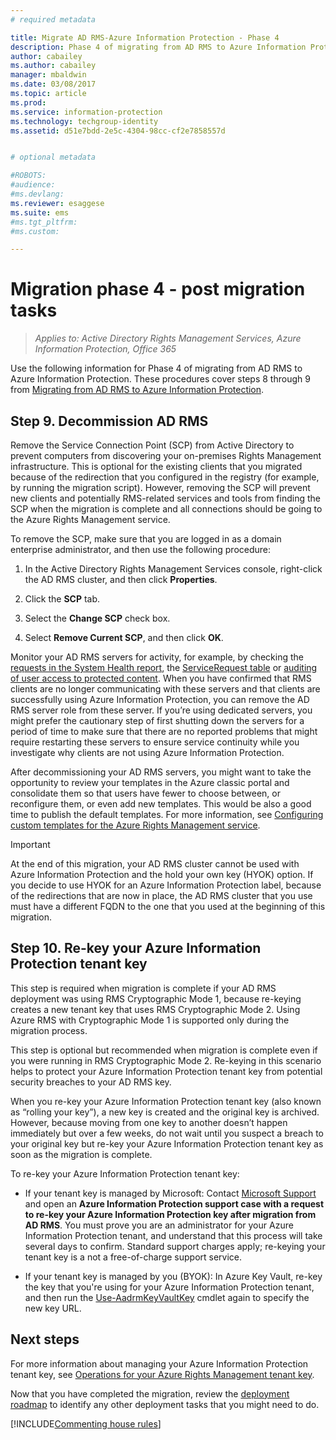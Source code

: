 ```yaml
---
# required metadata

title: Migrate AD RMS-Azure Information Protection - Phase 4
description: Phase 4 of migrating from AD RMS to Azure Information Protection, covering steps 8 through 9 from Migrating from AD RMS to Azure Information Protection.
author: cabailey
ms.author: cabailey
manager: mbaldwin
ms.date: 03/08/2017
ms.topic: article
ms.prod:
ms.service: information-protection
ms.technology: techgroup-identity
ms.assetid: d51e7bdd-2e5c-4304-98cc-cf2e7858557d


# optional metadata

#ROBOTS:
#audience:
#ms.devlang:
ms.reviewer: esaggese
ms.suite: ems
#ms.tgt_pltfrm:
#ms.custom:

---
```


# Migration phase 4 - post migration tasks

>*Applies to: Active Directory Rights Management Services, Azure Information Protection, Office 365*


Use the following information for Phase 4 of migrating from AD RMS to Azure Information Protection. These procedures cover steps 8 through 9 from [Migrating from AD RMS to Azure Information Protection](migrate-from-ad-rms-to-azure-rms.md).


## Step 9. Decommission AD RMS

Remove the Service Connection Point (SCP) from Active Directory to prevent computers from discovering your on-premises Rights Management infrastructure. This is optional for the existing clients that you migrated because of the redirection that you configured in the registry (for example, by running the migration script). However, removing the SCP will prevent new clients and potentially RMS-related services and tools from finding the SCP when the migration is complete and all connections should be going to the Azure Rights Management service. 

To remove the SCP, make sure that you are logged in as a domain enterprise administrator, and then use the following procedure:

1. In the Active Directory Rights Management Services console, right-click the AD RMS cluster, and then click **Properties**.

2. Click the **SCP** tab.

3. Select the **Change SCP** check box.

4. Select **Remove Current SCP**, and then click **OK**.

Monitor your AD RMS servers for activity, for example, by checking the [requests in the System Health report](https://technet.microsoft.com/library/ee221012%28v=ws.10%29.aspx), the [ServiceRequest table](http://technet.microsoft.com/library/dd772686%28v=ws.10%29.aspx) or [auditing of user access to protected content](http://social.technet.microsoft.com/wiki/contents/articles/3440.ad-rms-frequently-asked-questions-faq.aspx). When you have confirmed that RMS clients are no longer communicating with these servers and that clients are successfully using Azure Information Protection, you can remove the AD RMS server role from these server. If you’re using dedicated servers, you might prefer the cautionary step of first shutting down the servers for a period of time to make sure that there are no reported problems that might require restarting these servers to ensure service continuity while you investigate why clients are not using Azure Information Protection.

After decommissioning your AD RMS servers, you might want to take the opportunity to review your templates in the Azure classic portal and consolidate them so that users have fewer to choose between, or reconfigure them, or even add new templates. This would be also a good time to publish the default templates. For more information, see [Configuring custom templates for the Azure Rights Management service](../deploy-use/configure-custom-templates.md).

>[!IMPORTANT]
> At the end of this migration, your AD RMS cluster cannot be used with Azure Information Protection and the hold your own key (HYOK) option. If you decide to use HYOK for an Azure Information Protection label, because of the redirections that are now in place, the AD RMS cluster that you use must have a different FQDN to the one that you used at the beginning of this migration.

## Step 10. Re-key your Azure Information Protection tenant key
This step is required when migration is complete if your AD RMS deployment was using RMS Cryptographic Mode 1, because re-keying creates a new tenant key that uses RMS Cryptographic Mode 2. Using Azure RMS with Cryptographic Mode 1 is supported only during the migration process.

This step is optional but recommended when migration is complete even if you were running in RMS Cryptographic Mode 2. Re-keying in this scenario helps to protect your Azure Information Protection tenant key from potential security breaches to your AD RMS key.

When you re-key your Azure Information Protection tenant key (also known as “rolling your key”), a new key is created and the original key is archived. However, because moving from one key to another doesn’t happen immediately but over a few weeks, do not wait until you suspect a breach to your original key but re-key your Azure Information Protection tenant key as soon as the migration is complete.

To re-key your Azure Information Protection tenant key:

- If your tenant key is managed by Microsoft: Contact [Microsoft Support](../get-started/information-support.md#to-contact-microsoft-support) and open an **Azure Information Protection support case with a request to re-key your Azure Information Protection key after migration from AD RMS**. You must prove you are an administrator for your Azure Information Protection tenant, and understand that this process will take several days to confirm. Standard support charges apply; re-keying your tenant key is a not a free-of-charge support service.

- If your tenant key is managed by you (BYOK): In Azure Key Vault, re-key the key that you're using for your Azure Information Protection tenant, and then run the [Use-AadrmKeyVaultKey](/powershell/aadrm/vlatest/use-aadrmkeyvaultkey) cmdlet again to specify the new key URL. 

## Next steps

For more information about managing your Azure Information Protection tenant key, see [Operations for your Azure Rights Management tenant key](../deploy-use/operations-tenant-key.md).

Now that you have completed the migration, review the [deployment roadmap](deployment-roadmap.md) to identify any other deployment tasks that you might need to do.

[!INCLUDE[Commenting house rules](../includes/houserules.md)]
